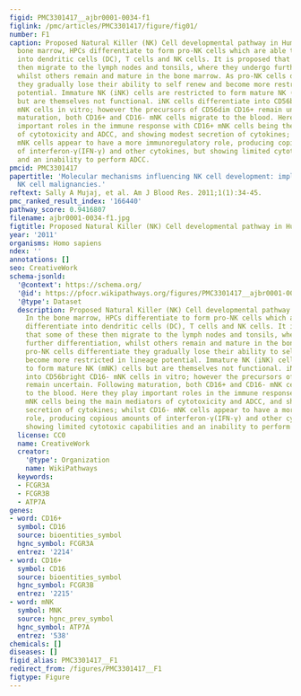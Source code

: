 ```yaml
---
figid: PMC3301417__ajbr0001-0034-f1
figlink: /pmc/articles/PMC3301417/figure/fig01/
number: F1
caption: Proposed Natural Killer (NK) Cell developmental pathway in Humans. In the
  bone marrow, HPCs differentiate to form pro-NK cells which are able to differentiate
  into dendritic cells (DC), T cells and NK cells. It is proposed that some of these
  then migrate to the lymph nodes and tonsils, where they undergo further differentiation,
  whilst others remain and mature in the bone marrow. As pro-NK cells differentiate
  they gradually lose their ability to self renew and become more restricted in lineage
  potential. Immature NK (iNK) cells are restricted to form mature NK (mNK) cells
  but are themselves not functional. iNK cells differentiate into CD56bright CD16-
  mNK cells in vitro; however the precursors of CD56dim CD16+ remain uncertain. Following
  maturation, both CD16+ and CD16- mNK cells migrate to the blood. Here they play
  important roles in the immune response with CD16+ mNK cells being the main mediators
  of cytotoxicity and ADCC, and showing modest secretion of cytokines; whilst CD16-
  mNK cells appear to have a more immunoregulatory role, producing copious amounts
  of interferon-γ(IFN-γ) and other cytokines, but showing limited cytotoxic capabilities
  and an inability to perform ADCC.
pmcid: PMC3301417
papertitle: 'Molecular mechanisms influencing NK cell development: implications for
  NK cell malignancies.'
reftext: Sally A Mujaj, et al. Am J Blood Res. 2011;1(1):34-45.
pmc_ranked_result_index: '166440'
pathway_score: 0.9416807
filename: ajbr0001-0034-f1.jpg
figtitle: Proposed Natural Killer (NK) Cell developmental pathway in Humans
year: '2011'
organisms: Homo sapiens
ndex: ''
annotations: []
seo: CreativeWork
schema-jsonld:
  '@context': https://schema.org/
  '@id': https://pfocr.wikipathways.org/figures/PMC3301417__ajbr0001-0034-f1.html
  '@type': Dataset
  description: Proposed Natural Killer (NK) Cell developmental pathway in Humans.
    In the bone marrow, HPCs differentiate to form pro-NK cells which are able to
    differentiate into dendritic cells (DC), T cells and NK cells. It is proposed
    that some of these then migrate to the lymph nodes and tonsils, where they undergo
    further differentiation, whilst others remain and mature in the bone marrow. As
    pro-NK cells differentiate they gradually lose their ability to self renew and
    become more restricted in lineage potential. Immature NK (iNK) cells are restricted
    to form mature NK (mNK) cells but are themselves not functional. iNK cells differentiate
    into CD56bright CD16- mNK cells in vitro; however the precursors of CD56dim CD16+
    remain uncertain. Following maturation, both CD16+ and CD16- mNK cells migrate
    to the blood. Here they play important roles in the immune response with CD16+
    mNK cells being the main mediators of cytotoxicity and ADCC, and showing modest
    secretion of cytokines; whilst CD16- mNK cells appear to have a more immunoregulatory
    role, producing copious amounts of interferon-γ(IFN-γ) and other cytokines, but
    showing limited cytotoxic capabilities and an inability to perform ADCC.
  license: CC0
  name: CreativeWork
  creator:
    '@type': Organization
    name: WikiPathways
  keywords:
  - FCGR3A
  - FCGR3B
  - ATP7A
genes:
- word: CD16+
  symbol: CD16
  source: bioentities_symbol
  hgnc_symbol: FCGR3A
  entrez: '2214'
- word: CD16+
  symbol: CD16
  source: bioentities_symbol
  hgnc_symbol: FCGR3B
  entrez: '2215'
- word: mNK
  symbol: MNK
  source: hgnc_prev_symbol
  hgnc_symbol: ATP7A
  entrez: '538'
chemicals: []
diseases: []
figid_alias: PMC3301417__F1
redirect_from: /figures/PMC3301417__F1
figtype: Figure
---
```

